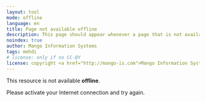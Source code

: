 ```yaml
---
layout: tool
mode: offline
language: en
title: Page not available offline
description: This page should appear whenever a page that is not available offline is requestedby the user
noindex: true
author: Mango Information Systems
tags: mehdi
# license: only if no CC-BY
license: copyright <a href="http://mango-is.com">Mango Information Systems SPRL</a>
---
```



<div class="alert alert-error" markdown="1">

This resource is not available **offline**.

Please activate your Internet connection and try again.

</div>
